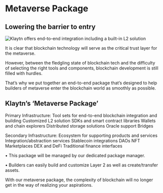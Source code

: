 # Metaverse Package

## Lowering the barrier to entry <a href="#lowering-the-barrier-to-entry" id="lowering-the-barrier-to-entry"></a>

![Klaytn offers end-to-end integration including a built-in L2 solution](../../klaytn2/images/mainnet-integration.png)

It is clear that blockchain technology will serve as the critical trust layer for the metaverse.

However, between the fledgling state of blockchain tech and the difficulty of selecting the right tools and components, blockchain development is still filled with hurdles.

That’s why we put together an end-to-end package that’s designed to help builders of metaverse enter the blockchain world as smoothly as possible.

## Klaytn’s ‘Metaverse Package’ <a href="#klaytns-metaverse-package" id="klaytns-metaverse-package"></a>

Primary Infrastructure: Tool sets for end-to-end blockchain integration and building Customized L2 solution SDKs and smart contract libraries Wallets and chain explorers Distributed storage solutions Oracle support Bridges

Secondary Infrastructure: Ecosystem for supporting products and services Integration/abstraction services Stablecoin integrations DAOs NFT Marketplaces DEX and DeFi Traditional finance interfaces

• This package will be managed by our dedicated package manager.

• Builders can easily build and customize Layer 2 as well as create/transfer assets.

With our metaverse package, the complexity of blockchain will no longer get in the way of realizing your aspirations.
